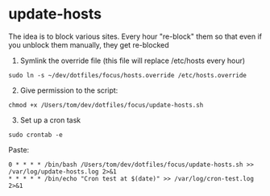 # update-hosts

The idea is to block various sites. Every hour "re-block" them so that even if you unblock them manually, they get re-blocked

1. Symlink the override file (this file will replace /etc/hosts every hour)

`sudo ln -s ~/dev/dotfiles/focus/hosts.override /etc/hosts.override`

2. Give permission to the script:

`chmod +x /Users/tom/dev/dotfiles/focus/update-hosts.sh`

3. Set up a cron task

`sudo crontab -e`

Paste:

```
0 * * * * /bin/bash /Users/tom/dev/dotfiles/focus/update-hosts.sh >> /var/log/update-hosts.log 2>&1
* * * * * /bin/echo "Cron test at $(date)" >> /var/log/cron-test.log 2>&1
```
